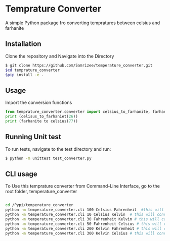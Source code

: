 # Temprature Converter

A simple Python package fro converting tempratures between celsius and  farhanite

## Installation

Clone the repository and Navigate into the Directory 

```bash
$ git clone https://github.com/Samrizee/temperature_converter.git
$cd temprature_converter
$pip install -e .
```

## Usage

Import the conversion functions

```python
from temprature_converter.converter import celsius_to_farhanite, farhanite_to_celcius
print (celisus_to_farhaniet(26))
print (farhanite to celsius(77))
```
## Running Unit test

To run tests, navigate to the test directory and run:

```bash
$ python -m unittest test_converter.py
```


## CLI usage

To Use this temprature converter from Command-Line Interface, go to the root folder, temperature_converter

```bash

cd /Pypi/temperature_converter
python -m temperature_converter.cli 100 Celsius Fahrenheit  #this will convert 100 Celsius to Fahrenheit
python -m temperature_converter.cli 10 Celsius Kelvin  # this will convert 10 Celsius to Kelvin
python -m temperature_converter.cli 30 Fahrenheit Kelvin # this will convert 30 Fahrenheit to Kelvin
python -m temperature_converter.cli 50 Fahrenheit Celsius # this will convert 50 Fahrenheit to Celsius
python -m temperature_converter.cli 200 Kelvin Fahrenheit # this will convert 200 Kelvin to Fahrenheit
python -m temperature_converter.cli 300 Kelvin Celsius # this will convert  300 Kelvin to Celsius

```




 
